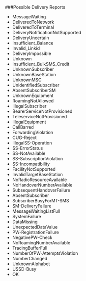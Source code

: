 ###Possible Delivery Reports

* MessageWaiting
* DeliveredToNetwork
* DeliveredToTerminal
* DeliveryNotificationNotSupported
* DeliveryUncertain
* Insufficient_Balance
* Invalid_Linkid
* DeliveryImpossible
* Unknown
* Insufficient_BulkSMS_Credit
* UnknownSubscriber
* UnknownBaseStation
* UnknownMSC
* UnidentifiedSubscriber
* AbsentSubscriberSM
* UnknownEquipment
* RoamingNotAllowed
* IllegalSubscriber
* BearerServiceNotProvisioned
* TeleserviceNotProvisioned
* IllegalEquipment
* CallBarred
* ForwardingViolation
* CUG-Reject
* IllegalSS-Operation
* SS-ErrorStatus
* SS-NotAvailable
* SS-SubscriptionViolation
* SS-Incompatibility
* FacilityNotSupported
* InvalidTargetBaseStation
* NoRadioResourceAvailable
* NoHandoverNumberAvailable
* SubsequentHandoverFailure
* AbsentSubscriber
* SubscriberBusyForMT-SMS
* SM-DeliveryFailure
* MessageWaitingListFull
* SystemFailure
* DataMissing
* UnexpectedDataValue
* PW-RegistrationFailure
* NegativePW-Check
* NoRoamingNumberAvailable
* TracingBufferFull
* NumberOfPW-AttemptsViolation
* NumberChanged
* UnknownAlphabet
* USSD-Busy
* OK